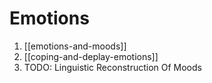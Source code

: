 # Emotions

1. [[emotions-and-moods]]
2. [[coping-and-deplay-emotions]]
3. TODO: Linguistic Reconstruction Of Moods
